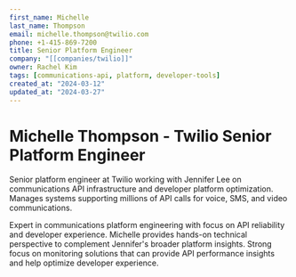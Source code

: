 ```yaml
---
first_name: Michelle
last_name: Thompson
email: michelle.thompson@twilio.com
phone: +1-415-869-7200
title: Senior Platform Engineer
company: "[[companies/twilio]]"
owner: Rachel Kim
tags: [communications-api, platform, developer-tools]
created_at: "2024-03-12"
updated_at: "2024-03-27"
---
```


# Michelle Thompson - Twilio Senior Platform Engineer

Senior platform engineer at Twilio working with Jennifer Lee on communications API infrastructure and developer platform optimization. Manages systems supporting millions of API calls for voice, SMS, and video communications.

Expert in communications platform engineering with focus on API reliability and developer experience. Michelle provides hands-on technical perspective to complement Jennifer's broader platform insights. Strong focus on monitoring solutions that can provide API performance insights and help optimize developer experience.